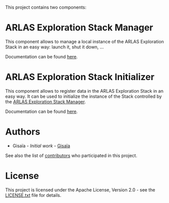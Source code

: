 This project contains two components:

# ARLAS Exploration Stack Manager

This component allows to manage a local instance of the ARLAS Exploration Stack in an easy way: launch it, shut it down, ...

Documentation can be found [here](docs/arlas-exploration-stack-manager.md).

# ARLAS Exploration Stack Initializer

This component allows to register data in the ARLAS Exploration Stack in an easy way. It can be used to initialize the instance of the Stack controlled by the [ARLAS Exploration Stack Manager](#arlas-exploration-stack-manager).

Documentation can be found [here](docs/arlas-exploration-stack-initializer.md).

# Authors

- Gisaïa - *Initial work* - [Gisaïa](http://gisaia.fr/)

See also the list of [contributors](https://github.com/gisaia/ARLAS-Exploration-stack/graphs/contributors) who participated in this project.

# License

This project is licensed under the Apache License, Version 2.0 - see the [LICENSE.txt](LICENSE.txt) file for details.
